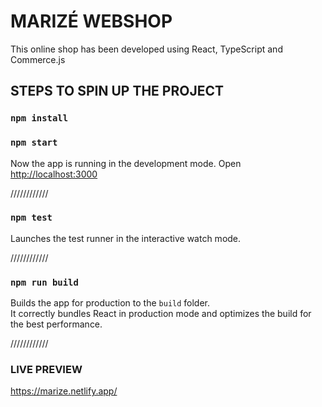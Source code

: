 # MARIZÉ WEBSHOP

This online shop has been developed using React, TypeScript and Commerce.js

## STEPS TO SPIN UP THE PROJECT

### `npm install`

### `npm start`

Now the app is running in the development mode.
Open <http://localhost:3000>

////////////

### `npm test`

Launches the test runner in the interactive watch mode.

////////////

### `npm run build`

Builds the app for production to the `build` folder.\
It correctly bundles React in production mode and optimizes the build for the best performance.

////////////

### LIVE PREVIEW

<https://marize.netlify.app/>
